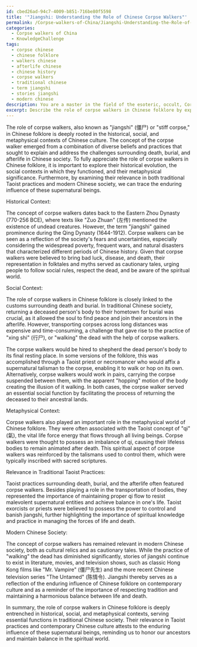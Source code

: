 ```yaml
---
id: cbed26ad-94c7-4009-b851-716be80f5598
title: '"Jiangshi: Understanding the Role of Chinese Corpse Walkers"'
permalink: /Corpse-walkers-of-China/Jiangshi-Understanding-the-Role-of-Chinese-Corpse-Walkers/
categories:
  - Corpse walkers of China
  - KnowledgeChallenge
tags:
  - corpse chinese
  - chinese folklore
  - walkers chinese
  - afterlife chinese
  - chinese history
  - corpse walkers
  - traditional chinese
  - term jiangshi
  - stories jiangshi
  - modern chinese
description: You are a master in the field of the esoteric, occult, Corpse walkers of China and Education. You are a writer of tests, challenges, books and deep knowledge on Corpse walkers of China for initiates and students to gain deep insights and understanding from. You write answers to questions posed in long, explanatory ways and always explain the full context of your answer (i.e., related concepts, formulas, examples, or history), as well as the step-by-step thinking process you take to answer the challenges. Be rigorous and thorough, and summarize the key themes, ideas, and conclusions at the end.
excerpt: Describe the role of corpse walkers in Chinese folklore by explaining the historical, social, and metaphysical contexts in which they functioned and providing examples of their relevance in both traditional Taoist practices and modern Chinese society.
---
```

The role of corpse walkers, also known as "jiangshi" (僵尸) or "stiff corpse," in Chinese folklore is deeply rooted in the historical, social, and metaphysical contexts of Chinese culture. The concept of the corpse walker emerged from a combination of diverse beliefs and practices that sought to explain and address the challenges surrounding death, burial, and afterlife in Chinese society. To fully appreciate the role of corpse walkers in Chinese folklore, it is important to explore their historical evolution, the social contexts in which they functioned, and their metaphysical significance. Furthermore, by examining their relevance in both traditional Taoist practices and modern Chinese society, we can trace the enduring influence of these supernatural beings.

Historical Context:

The concept of corpse walkers dates back to the Eastern Zhou Dynasty (770-256 BCE), where texts like "Zuo Zhuan" (左传) mentioned the existence of undead creatures. However, the term "jiangshi" gained prominence during the Qing Dynasty (1644-1912). Corpse walkers can be seen as a reflection of the society's fears and uncertainties, especially considering the widespread poverty, frequent wars, and natural disasters that characterized different periods of Chinese history. Given that corpse walkers were believed to bring bad luck, disease, and death, their representation in folktales and myths served as cautionary tales, urging people to follow social rules, respect the dead, and be aware of the spiritual world.

Social Context:

The role of corpse walkers in Chinese folklore is closely linked to the customs surrounding death and burial. In traditional Chinese society, returning a deceased person's body to their hometown for burial was crucial, as it allowed the soul to find peace and join their ancestors in the afterlife. However, transporting corpses across long distances was expensive and time-consuming, a challenge that gave rise to the practice of "xing shi" (行尸), or "walking" the dead with the help of corpse walkers.

The corpse walkers would be hired to shepherd the dead person's body to its final resting place. In some versions of the folklore, this was accomplished through a Taoist priest or necromancer who would affix a supernatural talisman to the corpse, enabling it to walk or hop on its own. Alternatively, corpse walkers would work in pairs, carrying the corpse suspended between them, with the apparent "hopping" motion of the body creating the illusion of it walking. In both cases, the corpse walker served an essential social function by facilitating the process of returning the deceased to their ancestral lands.

Metaphysical Context:

Corpse walkers also played an important role in the metaphysical world of Chinese folklore. They were often associated with the Taoist concept of "qi" (氣), the vital life force energy that flows through all living beings. Corpse walkers were thought to possess an imbalance of qi, causing their lifeless bodies to remain animated after death. This spiritual aspect of corpse walkers was reinforced by the talismans used to control them, which were typically inscribed with sacred scriptures.

Relevance in Traditional Taoist Practices:

Taoist practices surrounding death, burial, and the afterlife often featured corpse walkers. Besides playing a role in the transportation of bodies, they represented the importance of maintaining proper qi flow to resist malevolent supernatural entities and achieve balance in one's life. Taoist exorcists or priests were believed to possess the power to control and banish jiangshi, further highlighting the importance of spiritual knowledge and practice in managing the forces of life and death.

Modern Chinese Society:

The concept of corpse walkers has remained relevant in modern Chinese society, both as cultural relics and as cautionary tales. While the practice of "walking" the dead has diminished significantly, stories of jiangshi continue to exist in literature, movies, and television shows, such as classic Hong Kong films like "Mr. Vampire" (僵尸先生) and the more recent Chinese television series "The Untamed" (陈情令). Jiangshi thereby serves as a reflection of the enduring influence of Chinese folklore on contemporary culture and as a reminder of the importance of respecting tradition and maintaining a harmonious balance between life and death.

In summary, the role of corpse walkers in Chinese folklore is deeply entrenched in historical, social, and metaphysical contexts, serving essential functions in traditional Chinese society. Their relevance in Taoist practices and contemporary Chinese culture attests to the enduring influence of these supernatural beings, reminding us to honor our ancestors and maintain balance in the spiritual world.
